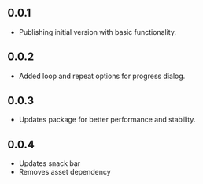 ## 0.0.1

* Publishing initial version with basic functionality.

## 0.0.2

* Added loop and repeat options for progress dialog.

## 0.0.3

* Updates package for better performance and stability.

## 0.0.4

* Updates snack bar
* Removes asset dependency
